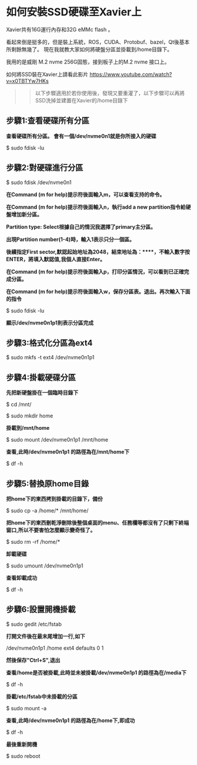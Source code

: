 如何安裝SSD硬碟至Xavier上
==================

Xavier共有16G運行內存和32G eMMc flash 。

看起來倒是挺多的，但是裝上系統，ROS，CUDA、Protobuf、bazel，Qt後基本所剩餘無幾了。
現在我就教大家如何將硬盤分區並掛載到/home目錄下。

我用的是威剛 M.2 nvme 256G固態，接到板子上的M.2 nvme 接口上。

如何將SSD裝在Xavier上請看此影片
https://www.youtube.com/watch?v=x0TBTYw7HKs

>>以下步驟適用於若你使用後，發現又要重灌了，以下步驟可以再將SSD洗掉並建置在Xavier的/home目錄下


步驟1:查看硬碟所有分區
---

**查看硬碟所有分區。 會有一個/dev/nvme0n1就是你所接入的硬碟**

$ sudo fdisk -lu

步驟2:對硬碟進行分區
---

$ sudo fdisk /dev/nvme0n1

**在Command (m for help)提示符後面輸入m，可以查看支持的命令。**

**在Command (m for help)提示符後面輸入n，執行add a new partition指令給硬盤增加新分區。**

**Partition type: Select根據自己的情況我選擇了primary主分區。**

**出現Partition number(1-4)時，輸入1表示只分一個區。**

**後續指定First sector,默認起始地址為2048，結束地址為：****，不輸入數字按ENTER，將填入默認值,我個人直接Enter。**

**在Command (m for help)提示符後面輸入p，打印分區情況，可以看到已正確完成分區。**

**在Command (m for help)提示符後面輸入w，保存分區表。退出。再次輸入下面的指令**

$ sudo fdisk -lu

**顯示/dev/nvme0n1p1則表示分區完成**

步驟3:格式化分區為ext4
---

$ sudo mkfs -t ext4 /dev/nvme0n1p1 

步驟4:掛載硬碟分區
---

**先把新硬盤掛在一個臨時目錄下**

$ cd /mnt/

$ sudo mkdir home

**掛載到/mnt/home**

$ sudo mount /dev/nvme0n1p1 /mnt/home

**查看,此時/dev/nvme0n1p1 的路徑為在/mnt/home下**

$ df -h

步驟5:替換原home目錄
---

**把home下的東西拷到掛載的目錄下，備份**

$ sudo cp -a /home/* /mnt/home/

**把home下的東西刪乾淨刪除後整個桌面的menu、任務欄等都沒有了只剩下終端窗口,所以不要害怕怎麼顯示變奇怪了。**

$ sudo rm -rf /home/*

**卸載硬碟**

$ sudo umount /dev/nvme0n1p1

**查看卸載成功**

$ df -h

步驟6:設置開機掛載
---

$ sudo gedit /etc/fstab

**打開文件後在最末尾增加一行,如下**

/dev/nvme0n1p1 /home ext4 defaults 0 1

**然後保存"Ctrl+S",退出**

**查看/home是否被掛載,此時並未被掛載/dev/nvme0n1p1 的路徑為在/media下**

$ df -h

**掛載/etc/fstab中未掛載的分區**

$ sudo mount -a

**查看,此時/dev/nvme0n1p1 的路徑為在/home下,即成功**

$ df -h

**最後重新開機**

$ sudo reboot

